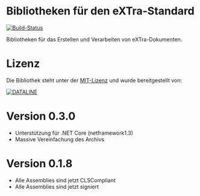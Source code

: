 # Bibliotheken für den eXTra-Standard

[![Build-Status](https://img.shields.io/teamcity/https/build.service-dataline.de:8081/s/OpenSource_EXTraStandardNetCore.svg?label=TeamCity)](https://build.service-dataline.de:8081/viewType.html?buildTypeId=OpenSource_EXTraStandardNetCore&guest=1)

Bibliotheken für das Erstellen und Verarbeiten von eXTra-Dokumenten.

# Lizenz

Die Bibliothek steht unter der [MIT-Lizenz](LICENSE.md)
und wurde bereitgestellt von:

[![DATALINE](https://www.dataline.de/images/Logo_kleiner.png)](http://www.dataline.de)

# Version 0.3.0

* Unterstützung für .NET Core (netframework1.3)
* Massive Vereinfachung des Archivs

# Version 0.1.8

* Alle Assemblies sind jetzt CLSCompliant
* Alle Assemblies sind jetzt signiert
